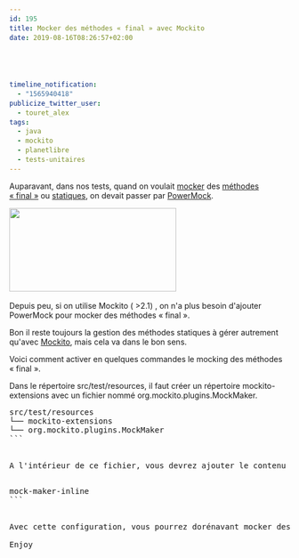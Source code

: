 ```yaml
---
id: 195
title: Mocker des méthodes « final » avec Mockito
date: 2019-08-16T08:26:57+02:00




timeline_notification:
  - "1565940418"
publicize_twitter_user:
  - touret_alex
tags:
  - java
  - mockito
  - planetlibre
  - tests-unitaires
---
```

Auparavant, dans nos tests, quand on voulait [mocker](https://fr.wikipedia.org/wiki/Mock_(programmation_orient%C3%A9e_objet)) des [méthodes « final »](https://fr.wikipedia.org/wiki/Final_(Java)) ou [statiques](https://stackoverflow.com/questions/2671496/java-when-to-use-static-methods), on devait passer par [PowerMock](https://github.com/powermock/powermock).

<img loading="lazy" class="aligncenter size-medium wp-image-203" src="/assets/images/2019/08/logo-mockito.png?w=300" alt="" width="300" height="150" srcset="/assets/images/2019/08/logo-mockito.png 400w, /assets/images/2019/08/logo-mockito-300x150.png 300w" sizes="(max-width: 300px) 100vw, 300px" /> 

Depuis peu, si on utilise Mockito ( >2.1) , on n'a plus besoin d'ajouter PowerMock pour mocker des méthodes « final ».

Bon il reste toujours la gestion des méthodes statiques à gérer autrement qu'avec [Mockito](https://github.com/mockito/mockito), mais cela va dans le bon sens.

Voici comment activer en quelques commandes le mocking des méthodes « final ».

Dans le répertoire src/test/resources, il faut créer un répertoire mockito-extensions avec un fichier nommé org.mockito.plugins.MockMaker.

<pre>src/test/resources
└── mockito-extensions
└── org.mockito.plugins.MockMaker
```


A l'intérieur de ce fichier, vous devrez ajouter le contenu suivant :

<pre>mock-maker-inline
```


Avec cette configuration, vous pourrez dorénavant mocker des méthodes « final » 🙂

Enjoy